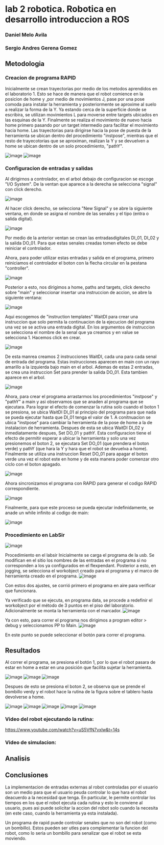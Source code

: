# lab 2 robotica. Robotica en desarrollo introduccion a ROS
### Daniel Melo Avila
### Sergio Andres Gerena Gomez

## Metodologia
### Creacion de programa RAPID

Inicialmente se crean trayectorias por medio de los metodos aprendidos en el laboratorio 1. Esto se hace de manera que el robot comience en la posicion de home y ,por medio de movimientos J, pase por una pose comoda para instalar la herramienta y posteriormente se aproxime al suelo a realizar la forma de la Y. Ya estando cerca de la superficie donde se escribira, se utilizan movimientos L para moverse entre targets ubicados en las esquinas de la Y. Finalmente se realiza el movimiento de nuevo hacia home primero pasando por un target intermedio para facilitar el movimiento hacia home. Las trayectorias para dirigirse hacia la pose de puesta de la herramienta se ubican dentro del procedimiento "instpose", mientras que el resto de trayecotorias que se aproximan, realizan la Y y se devuelven a home se ubican dentro de un solo procedimiento, "pathY".

![image](https://user-images.githubusercontent.com/37639887/194663490-bb06dc4b-22d3-409d-a33a-6428d929dcc4.png)
![image](https://user-images.githubusercontent.com/37639887/194664099-22cbb7e4-4ae9-407b-b9ff-f44215fa808a.png)


### Configuracion de entradas y salidas
Al dirigirnos a controlador, en el arbol debajo de configuracion se escoge "I/O System". De la ventan que aparece a la derecha se selecciona "signal" con click derecho.

![image](https://user-images.githubusercontent.com/37639887/194667382-289936bc-d444-40e2-b2a1-043fea6088e3.png)

Al hacer click derecho, se selecciona "New Signal" y se abre la siguiente ventana, en donde se asigna el nombre de las senales y el tipo (entra o salida digital).

![image](https://user-images.githubusercontent.com/37639887/194668210-cedeeddd-0e89-4d61-9e62-4ffbec436437.png)

Por medio de la anterior ventan se crean las entradasdigitales DI_01, DI_02 y la salida DO_01. Para que estas senales creadas tomen efecto se debe reiniciar el controlador.

Ahora, para poder utilizar estas entradas y salida en el programa, primero reiniciamos el controlador el boton con la flecha circular en la pestana "controller". 

![image](https://user-images.githubusercontent.com/37639887/194668667-d481988c-0af1-4772-abdb-e5fec9cf4c9f.png)

Posterior a esto, nos dirigimos a home, paths and targets, click derecho sobre "main" y seleccionar insertar una instruccion de accion, se abre la siguiente ventana:

![image](https://user-images.githubusercontent.com/37639887/194669405-6b9d778f-32af-40f5-ab0b-615781a8e0fb.png)

Aqui escogemos de "instruction templates" WaitDI para crear una instruccion que solo permita la continuacion de la ejecucion del programa una vez se se activa una entrada digital. En los argumentos de instruccion se selecciona el nombre de la senal que ya creamos y en value se selecciona 1. Hacemos click en crear.

![image](https://user-images.githubusercontent.com/37639887/194669896-c46ae72b-8258-46d4-8986-aee1a00c7c61.png)

De esta manrea creamos 2 instrucciones WaitDI, cada una para cada senal de entrada del programa. Estas instrucciones aparecen en main con un rayo amarillo a la izquierda bajo main en el arbol. Ademas de estas 2 entradas, se crea una instruccion Set para prender la salida DO_01. Esta tambien aparece en el arbol.

![image](https://user-images.githubusercontent.com/37639887/194670283-a303255b-bde4-409d-9469-223c31c8d517.png)

Ahora, para crear el programa arrastarmos los procedimientos "instpose" y "pathY" a main y asi observamos que se anaden al programa que se ejecutara. Para lograr el efecto de comenzar la rutina solo cuando el boton 1 se presiona, se ubica WaitDI DI_01 al principio del programa para que nada se pueda ejecutar hasta que DI_01 tenga el valor de 1.
A conitnuacion se ubica "instpose" para cambiar la herramienta de la pose de home a la de instalacion de herramienta.
Despues de esta se ubica WaitDI DI_02 y inmediatamente despues, Set DO_01 y pathY. Esta configuracion tiene el efecto de permitir esperar a ubicar la herramienta y solo una vez presionemos el boton 2, se ejecutara Set DO_01 (que prendera el boton verde) y pathY (que hara la Y y hara que el robot se devuelva a home). Finalmente se utiliza una instruccion Reset DO_01 para apagar el boton verde una vez el robot este en home y de esta manera poder comenzar otro ciclo con el boton apagado.

![image](https://user-images.githubusercontent.com/37639887/194670844-e13ec201-d1d8-40ef-b035-05e5b7c41032.png)

Ahora sincronizamos el programa con RAPID para generar el codigo RAPID correspondiente.

![image](https://user-images.githubusercontent.com/37639887/194671028-30a373d2-dd71-4dec-a508-27823068bf31.png)

Finalmente, para que este proceso se pueda ejecutar indefinidamente, se anade un while infinito al codigo de main:

![image](https://user-images.githubusercontent.com/37639887/194671181-3b95ef32-4ab4-4377-9239-23d42c4ae7c6.png)

### Procedimiento en LabSir
![image](https://user-images.githubusercontent.com/37639887/194460002-4a99df66-c22d-45f0-b511-b05a8c76c5af.png)

Procedimiento en el labsir
Inicialmente se carga el programa de la usb. Se modifican en el sitio los nombres de las entradas en el programa si no corresponden a los ya configurados en el flexpendant.
  Posterior a esto, en jogging, se selecciona el workobject creado para el programa y el marco de herramienta creado en el programa. 
 ![image](https://user-images.githubusercontent.com/37639887/194460044-561136b6-05aa-4fc7-8a55-19d8746d93c8.png)

Con estos dos ajustes, se corrió primero el programa en aire para verificar que funcionara.

Ya verificado que se ejecuta, en programa data, se procede a redefinir el workobject por el método de 3 puntos en el piso del laboratorio. Adicionalmente se monta la herramienta con el marcador.
 ![image](https://user-images.githubusercontent.com/37639887/194460086-2a7e1776-a0ac-456d-a7da-63162ac9beb1.png)

Ya con esto, para correr el programa nos dirigimos a program editor > debug  y seleccionamos PP to Main.
 ![image](https://user-images.githubusercontent.com/37639887/194460131-efc4ffe4-638c-47b3-893e-49b5fb03a41b.png)

En este punto se puede seleccionar el botón para correr el programa. 

## Resultados
Al correr el programa, se presiona el botón 1, por lo que el robot pasara de estar en home a estar en una posición que facilita sujetar la herramienta.

![image](https://user-images.githubusercontent.com/37639887/194460645-4c3ac029-c282-493d-8048-2bbdccb9088c.png) 
![image](https://user-images.githubusercontent.com/37639887/194460425-f6845a4f-bd55-461e-b6a3-6c896bb03d85.png)
![image](https://user-images.githubusercontent.com/37639887/194461464-09eeee80-351c-4106-8791-702eb9513eb7.png)

Despues de esto se presiona el boton 2, se observa que se prende el bombillo verdy y el robot hace la rutina de la figura sobre el tablero hasta devolverse a home.

![image](https://user-images.githubusercontent.com/37639887/194461635-c9a93aa0-4104-4ee4-a673-5cb569bebdbd.png)
![image](https://user-images.githubusercontent.com/37639887/194461729-2c7612fd-04c0-420a-9dbf-188b4751c367.png)
![image](https://user-images.githubusercontent.com/37639887/194461773-2f06d096-6af7-41fc-bf5a-96afe7cc5156.png)
![image](https://user-images.githubusercontent.com/37639887/194461797-c539a27c-6f66-4f32-a8cb-112726297b85.png)
![image](https://user-images.githubusercontent.com/37639887/194461826-18959966-749f-43bf-bf98-6cf4703a1be9.png)

### Video del robot ejecutando la rutina:
https://www.youtube.com/watch?v=uS5VfN7vxlw&t=14s
### Video de simulacion:

## Analisis


## Conclusiones
La implementacion de entradas externas al robot controladas por el usuario son un medio para que el usuario peuda controlar lo que hara el robot deacuerdo a la necesidad que tenga. En particular, le permite controlar los tiempos en los que el robot ejecuta cada rutina y esto le conviene al usuario, pues asi puede solicitar la accion del robot solo cuando la necesita (en este caso, cuando la herramienta ya esta instalada).

Un programa de rapid puede controlar senales que no son del robot (como un bombillo). Estos pueden ser utles para complementar la funcion del robot, como lo seria un bombillo para senalizar que el robot se esta moviendo.
